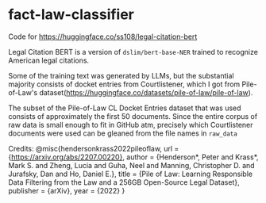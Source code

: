 # fact-law-classifier
Code for https://huggingface.co/ss108/legal-citation-bert

Legal Citation BERT is a version of `dslim/bert-base-NER` trained to recognize
American legal citations. 

Some of the training text was generated by LLMs, but the substantial majority
consists of docket entries from Courtlistener, which I got from Pile-of-Law's
dataset(https://huggingface.co/datasets/pile-of-law/pile-of-law). 

The subset of the Pile-of-Law CL Docket Entries dataset that was used consists
of approximately the first 50 documents. Since the entire corpus of raw data is
small enough to fit in GitHub atm, precisely which Courtlistener documents were
used can be gleaned from the file names in `raw_data`

Credits:
@misc{hendersonkrass2022pileoflaw,
  url = {https://arxiv.org/abs/2207.00220},
  author = {Henderson*, Peter and Krass*, Mark S. and Zheng, Lucia and Guha, Neel and Manning, Christopher D. and Jurafsky, Dan and Ho, Daniel E.},
  title = {Pile of Law: Learning Responsible Data Filtering from the Law and a 256GB Open-Source Legal Dataset},
  publisher = {arXiv},
  year = {2022}
}

